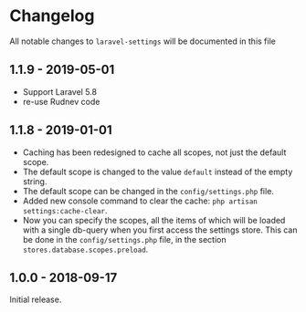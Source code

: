 # Changelog

All notable changes to `laravel-settings` will be documented in this file

## 1.1.9 - 2019-05-01
- Support Laravel 5.8
- re-use Rudnev code

## 1.1.8 - 2019-01-01
- Caching has been redesigned to cache all scopes, not just the default scope.
- The default scope is changed to the value `default` instead of the empty string.
- The default scope can be changed in the `config/settings.php` file.
- Added new console command to clear the cache: `php artisan settings:cache-clear`.
- Now you can specify the scopes, all the items of which will be loaded with a single db-query 
when you first access the settings store. This can be done in the `config/settings.php` file, 
in the section `stores.database.scopes.preload`.

## 1.0.0 - 2018-09-17

Initial release.